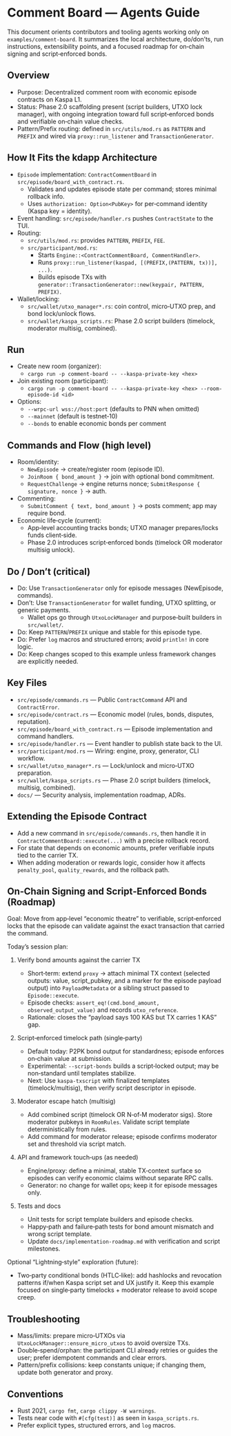 # Comment Board — Agents Guide

This document orients contributors and tooling agents working only on `examples/comment-board`.
It summarizes the local architecture, do/don’ts, run instructions, extensibility points, and a
focused roadmap for on‑chain signing and script‑enforced bonds.

## Overview
- Purpose: Decentralized comment room with economic episode contracts on Kaspa L1.
- Status: Phase 2.0 scaffolding present (script builders, UTXO lock manager), with ongoing
  integration toward full script‑enforced bonds and verifiable on‑chain value checks.
- Pattern/Prefix routing: defined in `src/utils/mod.rs` as `PATTERN` and `PREFIX` and wired
  via `proxy::run_listener` and `TransactionGenerator`.

## How It Fits the kdapp Architecture
- `Episode` implementation: `ContractCommentBoard` in `src/episode/board_with_contract.rs`.
  - Validates and updates episode state per command; stores minimal rollback info.
  - Uses `authorization: Option<PubKey>` for per‑command identity (Kaspa key = identity).
- Event handling: `src/episode/handler.rs` pushes `ContractState` to the TUI.
- Routing:
  - `src/utils/mod.rs`: provides `PATTERN`, `PREFIX`, `FEE`.
  - `src/participant/mod.rs`:
    - Starts `Engine::<ContractCommentBoard, CommentHandler>`.
    - Runs `proxy::run_listener(kaspad, [(PREFIX,(PATTERN, tx))], ...)`.
    - Builds episode TXs with `generator::TransactionGenerator::new(keypair, PATTERN, PREFIX)`.
- Wallet/locking:
  - `src/wallet/utxo_manager*.rs`: coin control, micro‑UTXO prep, and bond lock/unlock flows.
  - `src/wallet/kaspa_scripts.rs`: Phase 2.0 script builders (timelock, moderator multisig, combined).

## Run
- Create new room (organizer):
  - `cargo run -p comment-board -- --kaspa-private-key <hex>`
- Join existing room (participant):
  - `cargo run -p comment-board -- --kaspa-private-key <hex> --room-episode-id <id>`
- Options:
  - `--wrpc-url wss://host:port` (defaults to PNN when omitted)
  - `--mainnet` (default is testnet‑10)
  - `--bonds` to enable economic bonds per comment

## Commands and Flow (high level)
- Room/identity:
  - `NewEpisode` → create/register room (episode ID).
  - `JoinRoom { bond_amount }` → join with optional bond commitment.
  - `RequestChallenge` → engine returns nonce; `SubmitResponse { signature, nonce }` → auth.
- Commenting:
  - `SubmitComment { text, bond_amount }` → posts comment; app may require bond.
- Economic life‑cycle (current):
  - App‑level accounting tracks bonds; UTXO manager prepares/locks funds client‑side.
  - Phase 2.0 introduces script‑enforced bonds (timelock OR moderator multisig unlock).

## Do / Don’t (critical)
- Do: Use `TransactionGenerator` only for episode messages (NewEpisode, commands).
- Don’t: Use `TransactionGenerator` for wallet funding, UTXO splitting, or generic payments.
  - Wallet ops go through `UtxoLockManager` and purpose‑built builders in `src/wallet/`.
- Do: Keep `PATTERN`/`PREFIX` unique and stable for this episode type.
- Do: Prefer `log` macros and structured errors; avoid `println!` in core logic.
- Do: Keep changes scoped to this example unless framework changes are explicitly needed.

## Key Files
- `src/episode/commands.rs` — Public `ContractCommand` API and `ContractError`.
- `src/episode/contract.rs` — Economic model (rules, bonds, disputes, reputation).
- `src/episode/board_with_contract.rs` — Episode implementation and command handlers.
- `src/episode/handler.rs` — Event handler to publish state back to the UI.
- `src/participant/mod.rs` — Wiring: engine, proxy, generator, CLI workflow.
- `src/wallet/utxo_manager*.rs` — Lock/unlock and micro‑UTXO preparation.
- `src/wallet/kaspa_scripts.rs` — Phase 2.0 script builders (timelock, multisig, combined).
- `docs/` — Security analysis, implementation roadmap, ADRs.

## Extending the Episode Contract
- Add a new command in `src/episode/commands.rs`, then handle it in
  `ContractCommentBoard::execute(...)` with a precise rollback record.
- For state that depends on economic amounts, prefer verifiable inputs tied to the carrier TX.
- When adding moderation or rewards logic, consider how it affects `penalty_pool`,
  `quality_rewards`, and the rollback path.

## On‑Chain Signing and Script‑Enforced Bonds (Roadmap)
Goal: Move from app‑level “economic theatre” to verifiable, script‑enforced locks that the
episode can validate against the exact transaction that carried the command.

Today’s session plan:
1) Verify bond amounts against the carrier TX
   - Short‑term: extend `proxy` → attach minimal TX context (selected outputs: value, script_pubkey,
     and a marker for the episode payload output) into `PayloadMetadata` or a sibling struct passed
     to `Episode::execute`.
   - Episode checks: `assert_eq!(cmd.bond_amount, observed_output_value)` and records `utxo_reference`.
   - Rationale: closes the “payload says 100 KAS but TX carries 1 KAS” gap.

2) Script‑enforced timelock path (single‑party)
   - Default today: P2PK bond output for standardness; episode enforces on‑chain value at submission.
   - Experimental: `--script-bonds` builds a script‑locked output; may be non‑standard until templates stabilize.
   - Next: Use `kaspa-txscript` with finalized templates (timelock/multisig), then verify script descriptor in episode.

3) Moderator escape hatch (multisig)
   - Add combined script (timelock OR N‑of‑M moderator sigs). Store moderator pubkeys in
     `RoomRules`. Validate script template deterministically from rules.
   - Add command for moderator release; episode confirms moderator set and threshold via script match.

4) API and framework touch‑ups (as needed)
   - Engine/proxy: define a minimal, stable TX‑context surface so episodes can verify economic claims
     without separate RPC calls.
   - Generator: no change for wallet ops; keep it for episode messages only.

5) Tests and docs
   - Unit tests for script template builders and episode checks.
   - Happy‑path and failure‑path tests for bond amount mismatch and wrong script template.
   - Update `docs/implementation-roadmap.md` with verification and script milestones.

Optional “Lightning‑style” exploration (future):
- Two‑party conditional bonds (HTLC‑like): add hashlocks and revocation patterns if/when Kaspa
  script set and UX justify it. Keep this example focused on single‑party timelocks + moderator
  release to avoid scope creep.

## Troubleshooting
- Mass/limits: prepare micro‑UTXOs via `UtxoLockManager::ensure_micro_utxos` to avoid oversize TXs.
- Double‑spend/orphan: the participant CLI already retries or guides the user; prefer idempotent
  commands and clear errors.
- Pattern/prefix collisions: keep constants unique; if changing them, update both generator and proxy.

## Conventions
- Rust 2021, `cargo fmt`, `cargo clippy -W warnings`.
- Tests near code with `#[cfg(test)]` as seen in `kaspa_scripts.rs`.
- Prefer explicit types, structured errors, and `log` macros.
